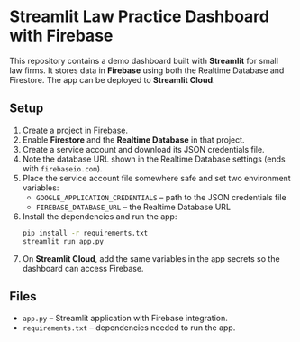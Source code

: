 # Streamlit Law Practice Dashboard with Firebase

This repository contains a demo dashboard built with **Streamlit** for small law firms. It stores data in **Firebase** using both the Realtime Database and Firestore. The app can be deployed to **Streamlit Cloud**.

## Setup

1. Create a project in [Firebase](https://console.firebase.google.com/).
2. Enable **Firestore** and the **Realtime Database** in that project.
3. Create a service account and download its JSON credentials file.
4. Note the database URL shown in the Realtime Database settings (ends with `firebaseio.com`).
5. Place the service account file somewhere safe and set two environment variables:
   - `GOOGLE_APPLICATION_CREDENTIALS` – path to the JSON credentials file
   - `FIREBASE_DATABASE_URL` – the Realtime Database URL
6. Install the dependencies and run the app:
   ```bash
   pip install -r requirements.txt
   streamlit run app.py
   ```
7. On **Streamlit Cloud**, add the same variables in the app secrets so the dashboard can access Firebase.

## Files

- `app.py` – Streamlit application with Firebase integration.
- `requirements.txt` – dependencies needed to run the app.

